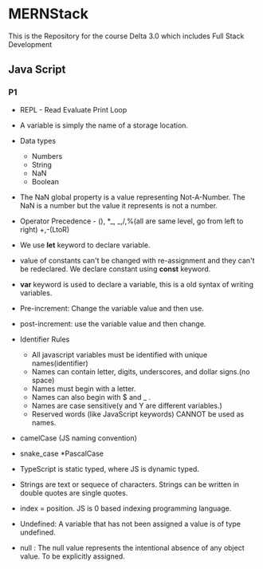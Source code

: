 # MERNStack

This is the Repository for the course Delta 3.0 which includes Full Stack Development

## Java Script

### P1

- REPL - Read Evaluate Print Loop

* A variable is simply the name of a storage location.
* Data types
  - Numbers
  - String
  - NaN
  - Boolean
* The NaN global property is a value representing Not-A-Number. The NaN is a number but the value it
  represents is not a number.

* Operator Precedence - (), \*_, _,/,%(all are same level, go from left to right) +,-(LtoR)
* We use **let** keyword to declare variable.
* value of constants can't be changed with re-assignment and they can't be redeclared.
  We declare constant using **const** keyword.
* **var** keyword is used to declare a variable, this is a old syntax of writing variables.
* Pre-increment: Change the variable value and then use.
* post-increment: use the variable value and then change.

* Identifier Rules

  - All javascript variables must be identified with unique names(identifier)
  - Names can contain letter, digits, underscores, and dollar signs.(no space)
  - Names must begin with a letter.
  - Names can also begin with $ and \_ .
  - Names are case sensitive(y and Y are different variables.)
  - Reserved words (like JavaScript keywords) CANNOT be used as names.

* camelCase (JS naming convention)
* snake_case
  \*PascalCase

* TypeScript is static typed, where JS is dynamic typed.
* Strings are text or sequece of characters. Strings can be written in double quotes are single quotes.
* index = position. JS is 0 based indexing programming language.

* Undefined: A variable that has not been assigned a value is of type undefined.
* null : The null value represents the intentional absence of any object value. To be explicitly assigned.
